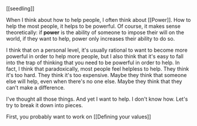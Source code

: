---
---

[[seedling]]

When I think about how to help people, I often think about [[Power]]. How to help the most people, it helps to be powerful. Of course, it makes sense theoretically: if **power** is the ability of someone to impose their will on the world, if they want to help, power only increases their ability to do so.

I think that on a personal level, it's usually rational to want to become more powerful in order to help more people, but I also think that it's easy to fall into the trap of thinking that you need to be powerful in order to help. In fact, I think that paradoxically, most people feel helpless to help. They think it's too hard. They think it's too expensive. Maybe they think that someone else will help, even when there's no one else. Maybe they think that they can't make a difference.

I've thought all those things. And yet I want to help. I don't know how. Let's try to break it down into pieces.

First, you probably want to work on [[Defining your values]]
